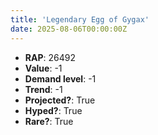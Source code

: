 ```yaml
---
title: 'Legendary Egg of Gygax'
date: 2025-08-06T00:00:00Z
---
```

- **RAP**: 26492
- **Value**: -1
- **Demand level**: -1
- **Trend**: -1
- **Projected?**: True
- **Hyped?**: True
- **Rare?**: True
